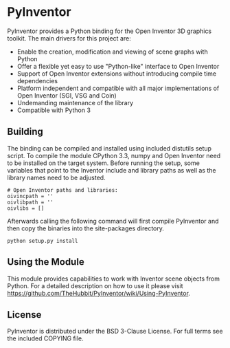 PyInventor
==========

PyInventor provides a Python binding for the Open Inventor 3D graphics toolkit. The main drivers for this project are:
- Enable the creation, modification and viewing of scene graphs with Python
- Offer a flexible yet easy to use "Python-like" interface to Open Inventor
- Support of Open Inventor extensions without introducing compile time dependencies
- Platform independent and compatible with all major implementations of Open Inventor  (SGI, VSG and Coin)
- Undemanding maintenance of the library
- Compatible with Python 3

## Building
The binding can be compiled and installed using included distutils setup script. To compile the module CPython 3.3, numpy and Open Inventor need to be installed on the target system. Before running the setup, some variables that point to the Inventor include and library paths as well as the library names need to be adjusted.
```
# Open Inventor paths and libraries:
oivincpath = ''
oivlibpath = ''
oivlibs = []
```

Afterwards calling the following command will first compile PyInventor and then copy the binaries into the site-packages directory.
```
python setup.py install
```

## Using the Module
This module provides capabilities to work with Inventor scene objects from Python. For a detailed description on how to use it please visit https://github.com/TheHubbit/PyInventor/wiki/Using-PyInventor.

## License
PyInventor is distributed under the BSD 3-Clause License. For full terms see the included COPYING file.

